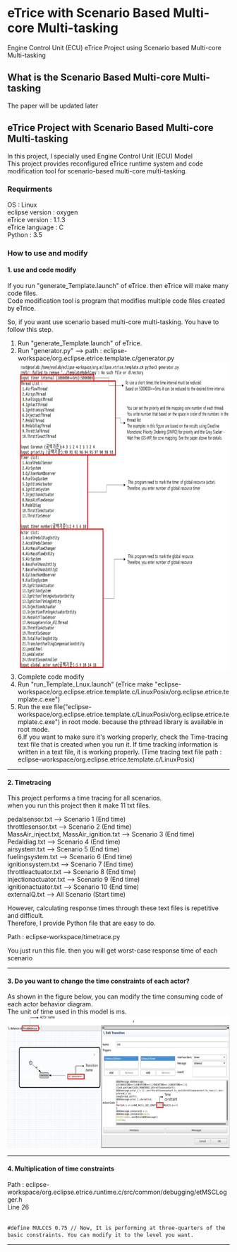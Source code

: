 # eTrice with Scenario Based Multi-core Multi-tasking
Engine Control Unit (ECU) eTrice Project using Scenario based Multi-core Multi-tasking

## What is the Scenario Based Multi-core Multi-tasking
The paper will be updated later

## eTrice Project with Scenario Based Multi-core Multi-tasking

In this project, I specially used Engine Control Unit (ECU) Model   
This project provides reconfigured eTrice runtime system and code modification tool for scenario-based multi-core multi-tasking.   
   
### Requirments    
    
OS : Linux   
eclipse version : oxygen   
eTrice version : 1.1.3    
eTrice language : C    
Python : 3.5   
   
### How to use and modify    
#### 1. use and code modify
     
If you run "generate_Template.launch" of eTrice. then eTrice will make many code files.    
Code modification tool is program that modifies multiple code files created by eTrice.    
    
So, if you want use scenario based multi-core multi-tasking. You have to follow this step.    
1. Run "generate_Template.launch" of eTrice.    
2. Run "generator.py" --> path : eclipse-workspace/org.eclipse.etrice.template.c/generator.py    
<img src="/img/generatorimage.JPG" width="800px" height="700px"></img><br/>    
3. Complete code modify     
4. Run "run_Template_Lnux.launch" (eTrice make "eclipse-workspace/org.eclipse.etrice.template.c/LinuxPosix/org.eclipse.etrice.template.c.exe")    
5. Run the exe file("eclipse-workspace/org.eclipse.etrice.template.c/LinuxPosix/org.eclipse.etrice.template.c.exe") in root mode. because the pthread library is available in root mode.    
6.If you want to make sure it's working properly, check the Time-tracing text file that is created when you run it. If time tracking information is written in a text file, it is working properly. (Time tracing text file path : eclipse-workspace/org.eclipse.etrice.template.c/LinuxPosix)        
     
***
#### 2. Timetracing
This project performs a time tracing for all scenarios.    
when you run this project then it make 11 txt files.    
     
pedalsensor.txt --> Scenario 1 (End time)    
throttlesensor.txt --> Scenario 2 (End time)    
MassAir_inject.txt, MassAir_ignition.txt --> Scenario 3 (End time)    
Pedaldiag.txt --> Scenario 4 (End time)    
airsystem.txt --> Scenario 5 (End time)    
fuelingsystem.txt --> Scenario 6 (End time)    
ignitionsystem.txt --> Scenario 7 (End time)    
throttleactuator.txt --> Scenario 8 (End time)    
injectionactuator.txt --> Scenario 9 (End time)    
ignitionactuator.txt --> Scenario 10 (End time)    
externalQ.txt --> All Scenario (Start time)     
    
However, calculating response times through these text files is repetitive and difficult.    
Therefore, I provide Python file that are easy to do.    
    
Path : eclipse-workspace/timetrace.py    
    
You just run this file. then you will get worst-case response time of each scenario    
    
***
#### 3. Do you want to change the time constraints of each actor?
As shown in the figure below, you can modify the time consuming code of each actor behavior diagram.    
The unit of time used in this model is ms.     
<img src="/img/Timemodify.JPG" width="900px" height="300px"></img><br/>    
    
***
#### 4. Multiplication of time constraints
Path : eclipse-workspace/org.eclipse.etrice.runtime.c/src/common/debugging/etMSCLogger.h      
Line 26     
    
<pre><code>
#define MULCCS 0.75 // Now, It is performing at three-quarters of the basic constraints. You can modify it to the level you want.
</code></pre>    
    
***
